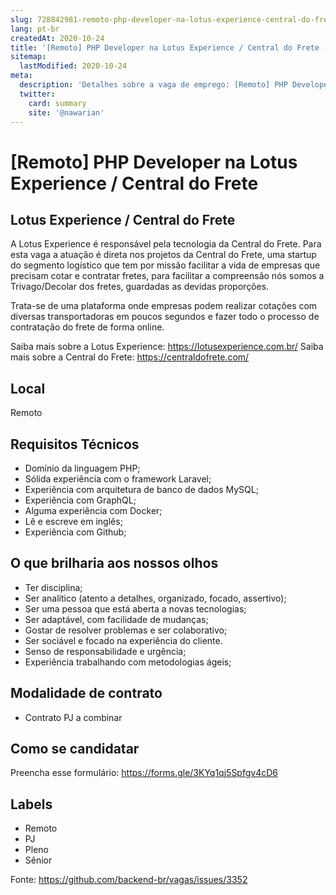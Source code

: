 ```yaml
---
slug: 728842981-remoto-php-developer-na-lotus-experience-central-do-frete
lang: pt-br
createdAt: 2020-10-24
title: '[Remoto] PHP Developer na Lotus Experience / Central do Frete - Vaga de Emprego'
sitemap:
  lastModified: 2020-10-24
meta:
  description: 'Detalhes sobre a vaga de emprego: [Remoto] PHP Developer na Lotus Experience / Central do Frete'
  twitter:
    card: summary
    site: '@nawarian'
---
```


# [Remoto] PHP Developer na Lotus Experience / Central do Frete

## Lotus Experience / Central do Frete
A Lotus Experience é responsável pela tecnologia da Central do Frete.
Para esta vaga a atuação é direta nos projetos da Central do Frete, uma startup do segmento logístico que tem por missão facilitar a vida de empresas que precisam cotar e contratar fretes, para facilitar a compreensão nós somos a Trivago/Decolar dos fretes, guardadas as devidas proporções. 

Trata-se de uma plataforma onde empresas podem realizar cotações com diversas transportadoras em poucos segundos e fazer todo o processo de contratação do frete de forma online.

Saiba mais sobre a Lotus Experience: https://lotusexperience.com.br/
Saiba mais sobre a Central do Frete: https://centraldofrete.com/

## Local
Remoto

## Requisitos Técnicos
- Domínio da linguagem PHP;
- Sólida experiência com o framework Laravel;
- Experiência com arquitetura de banco de dados MySQL;
- Experiência com GraphQL;
- Alguma experiência com Docker;
- Lê e escreve em inglês;
- Experiência com Github;

## O que brilharia aos nossos olhos
- Ter disciplina;
- Ser analítico (atento a detalhes, organizado, focado, assertivo);
- Ser uma pessoa que está aberta a novas tecnologias;
- Ser adaptável, com facilidade de mudanças;
- Gostar de resolver problemas e ser colaborativo;
- Ser sociável e focado na experiência do cliente.
- Senso de responsabilidade e urgência;
- Experiência trabalhando com metodologias ágeis;

## Modalidade de contrato
- Contrato PJ a combinar

## Como se candidatar

Preencha esse formulário: https://forms.gle/3KYq1qj5Spfgv4cD6

## Labels

- Remoto
- PJ
- Pleno
- Sênior

Fonte: https://github.com/backend-br/vagas/issues/3352